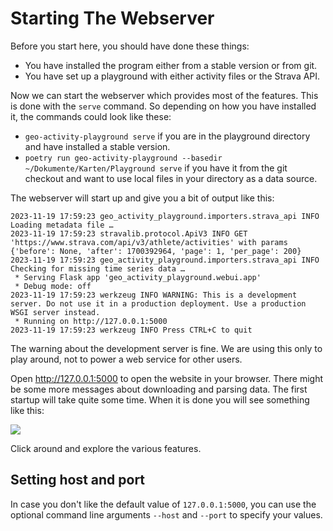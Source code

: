 # Starting The Webserver

Before you start here, you should have done these things:

- You have installed the program either from a stable version or from git.
- You have set up a playground with either activity files or the Strava API.

Now we can start the webserver which provides most of the features. This is done with the `serve` command. So depending on how you have installed it, the commands could look like these:

- `geo-activity-playground serve` if you are in the playground directory and have installed a stable version.
- `poetry run geo-activity-playground --basedir ~/Dokumente/Karten/Playground serve` if you have it from the git checkout and want to use local files in your directory as a data source.

The webserver will start up and give you a bit of output like this:

```
2023-11-19 17:59:23 geo_activity_playground.importers.strava_api INFO Loading metadata file …
2023-11-19 17:59:23 stravalib.protocol.ApiV3 INFO GET 'https://www.strava.com/api/v3/athlete/activities' with params {'before': None, 'after': 1700392964, 'page': 1, 'per_page': 200}
2023-11-19 17:59:23 geo_activity_playground.importers.strava_api INFO Checking for missing time series data …
 * Serving Flask app 'geo_activity_playground.webui.app'
 * Debug mode: off
2023-11-19 17:59:23 werkzeug INFO WARNING: This is a development server. Do not use it in a production deployment. Use a production WSGI server instead.
 * Running on http://127.0.0.1:5000
2023-11-19 17:59:23 werkzeug INFO Press CTRL+C to quit
```

The warning about the development server is fine. We are using this only to play around, not to power a web service for other users.

Open <http://127.0.0.1:5000> to open the website in your browser. There might be some more messages about downloading and parsing data. The first startup will take quite some time. When it is done you will see something like this:

![](landing-page.png)

Click around and explore the various features.

## Setting host and port

In case you don't like the default value of `127.0.0.1:5000`, you can use the optional command line arguments `--host` and `--port` to specify your values.